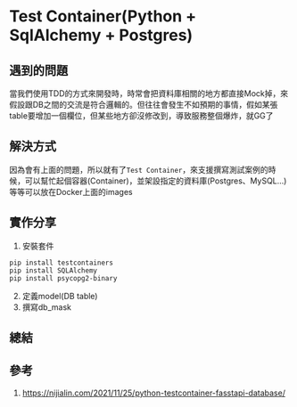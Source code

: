 # Test Container(Python + SqlAlchemy + Postgres)

## 遇到的問題
當我們使用TDD的方式來開發時，時常會把資料庫相關的地方都直接Mock掉，來假設跟DB之間的交流是符合邏輯的。但往往會發生不如預期的事情，假如某張table要增加一個欄位，但某些地方卻沒修改到，導致服務整個爆炸，就GG了

## 解決方式
因為會有上面的問題，所以就有了`Test Container`，來支援撰寫測試案例的時候，可以幫忙起個容器(Container)，並架設指定的資料庫(Postgres、MySQL...)等等可以放在Docker上面的images

## 實作分享
1. 安裝套件
```
pip install testcontainers
pip install SQLAlchemy
pip install psycopg2-binary
```
2. 定義model(DB table)
3. 撰寫db_mask


## 總結



## 參考
1. https://nijialin.com/2021/11/25/python-testcontainer-fasstapi-database/


